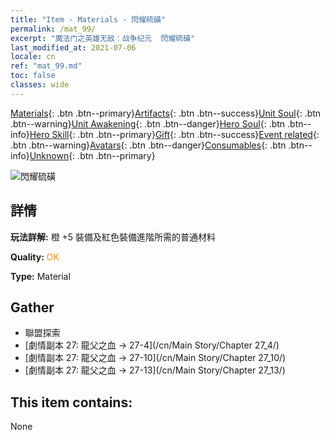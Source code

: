 ```yaml
---
title: "Item - Materials - 閃耀硫磺"
permalink: /mat_99/
excerpt: "魔法门之英雄无敌：战争纪元  閃耀硫磺"
last_modified_at: 2021-07-06
locale: cn
ref: "mat_99.md"
toc: false
classes: wide
---
```

 [Materials](/ItemsCN/){: .btn .btn--primary}[Artifacts](/ItemsCN/Artifacts/){: .btn .btn--success}[Unit Soul](/ItemsCN/UnitSoul/){: .btn .btn--warning}[Unit Awakening](/ItemsCN/UnitAwakening/){: .btn .btn--danger}[Hero Soul](/ItemsCN/HeroSoul/){: .btn .btn--info}[Hero Skill](/ItemsCN/HeroSkill/){: .btn .btn--primary}[Gift](/ItemsCN/Gift/){: .btn .btn--success}[Event related](/ItemsCN/Events/){: .btn .btn--warning}[Avatars](/ItemsCN/Avatars/){: .btn .btn--danger}[Consumables](/ItemsCN/Consumables/){: .btn .btn--info}[Unknown](/ItemsCN/Unknown/){: .btn .btn--primary}

 ![閃耀硫磺](/images/t/i_cailiao_liuhuang3.png)

## 詳情
 **玩法詳解:** 橙 +5 裝備及紅色裝備進階所需的普通材料

 **Quality:** <span style="color: #FF8C00">OK</span>

 **Type:** Material

## Gather

*    聯盟探索 
*    [劇情副本 27: 龍父之血 -> 27-4](/cn/Main Story/Chapter 27_4/) 
*    [劇情副本 27: 龍父之血 -> 27-10](/cn/Main Story/Chapter 27_10/) 
*    [劇情副本 27: 龍父之血 -> 27-13](/cn/Main Story/Chapter 27_13/) 

## This item contains:

  None

